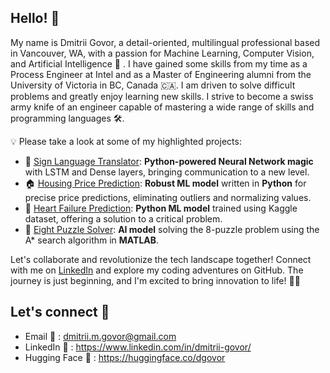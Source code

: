 ## Hello! 👋 

My name is Dmitrii Govor, a detail-oriented, multilingual professional based in Vancouver, WA, with a passion for Machine Learning, Computer Vision, and Artificial Intelligence 🚀 . I have gained some skills from my time as a Process Engineer at Intel and as a Master of Engineering alumni from the University of Victoria in BC, Canada 🇨🇦. I am driven to solve difficult problems and greatly enjoy learning new skills. I strive to become a swiss army knife of an engineer capable of mastering a wide range of skills and programming languages 🛠️. 

💡 Please take a look at some of my highlighted projects:
- 🤟 [Sign Language Translator](https://github.com/dgovor/Sign-Language-Translator/tree/main): **Python-powered Neural Network magic** with LSTM and Dense layers, bringing communication to a new level.
- 🏠 [Housing Price Prediction](https://github.com/dgovor/Housing-Price-Prediction-Python): **Robust ML model** written in **Python** for precise price predictions, eliminating outliers and normalizing values.
- 💓 [Heart Failure Prediction](https://github.com/dgovor/Heart-Failure-Prediction): **Python ML model** trained using Kaggle dataset, offering a solution to a critical problem.
- 🧩 [Eight Puzzle Solver](https://github.com/dgovor/Eight-Puzzle-Solver): **AI model** solving the 8-puzzle problem using the A* search algorithm in **MATLAB**.

Let's collaborate and revolutionize the tech landscape together! Connect with me on [LinkedIn](https://www.linkedin.com/in/dmitrii-govor/) and explore my coding adventures on GitHub. The journey is just beginning, and I'm excited to bring innovation to life! 🚀✨

## Let's connect 🤝 

* Email 📧 : dmitrii.m.govor@gmail.com
* LinkedIn 👔 : https://www.linkedin.com/in/dmitrii-govor/
* Hugging Face 🤗 : https://huggingface.co/dgovor
<script src="https://platform.linkedin.com/badges/js/profile.js" async defer type="text/javascript"></script>
              

<!---
dgovor/dgovor is a ✨ special ✨ repository because its `README.md` (this file) appears on your GitHub profile.
You can click the Preview link to take a look at your changes.
--->
